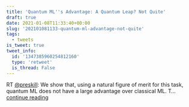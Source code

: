 ```yaml
---
title: 'Quantum ML''s Advantage: A Quantum Leap? Not Quite'
draft: true
date: 2021-01-08T11:33:40+00:00
slug: '202101081133-quantum-ml-advantage-not-quite'
tags:
  - tweets
is_tweet: true
tweet_info:
  id: '1347385960254812160'
  type: 'retweet'
  is_thread: False
---
```




RT [@preskill](https://x.com/preskill): We show that, using a natural figure of merit for this task, quantum ML does not have a large advantage over classical ML.  T… [continue reading](https://x.com/sytelus/status/1347385960254812160)
